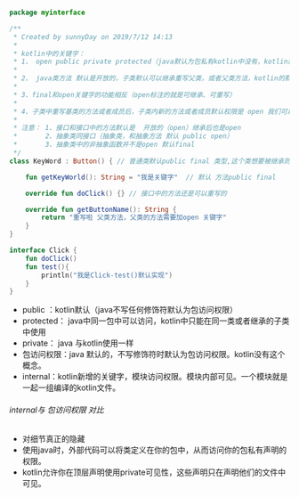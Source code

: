 ```kotlin

package myinterface

/**
 * Created by sunnyDay on 2019/7/12 14:13
 * 
 * kotlin中的关键字：
 * 1、 open public private protected（java默认为包私有kotlin中没有，kotlin默认为public）
 * 
 * 2、 java类方法 默认是开放的，子类默认可以继承重写父类，或者父类方法，kotlin的默认是final的
 * 
 * 3、final和open关键字的功能相反（open标注的就是可继承、可重写）
 * 
 * 4、子类中重写基类的方法或者成员后，子类内新的方法或者成员默认权限是 open 我们可以通过关键字修改
 *
 * 注意： 1、接口和接口中的方法默认是  开放的（open）继承后也是open
 *       2、抽象类同接口（抽象类，和抽象方法 默认 public open）
 *       3、抽象类中的非抽象函数并不是open 默认final
 */
class KeyWord : Button() { // 普通类默认public final 类型,这个类想要被继承则需要加open关键字

    fun getKeyWorld(): String = "我是关键字"  // 默认 方法public final

    override fun doClick() {} // 接口中的方法还是可以重写的

    override fun getButtonName(): String {
        return "重写啦 父类方法，父类的方法需要加open 关键字"
    }
}

interface Click {
    fun doClick()
    fun test(){
        println("我是Click-test()默认实现")
    }
}
```

- public ：kotlin默认（java不写任何修饰符默认为包访问权限）
- protected：  java中同一包中可以访问，kotlin中只能在同一类或者继承的子类中使用
- private： java 与kotlin使用一样
- 包访问权限：java 默认的，不写修饰符时默认为包访问权限。kotlin没有这个概念。
- internal：kotlin新增的关键字，模块访问权限。模块内部可见。一个模块就是一起一组编译的kotlin文件。

###### internal与 包访问权限 对比

- 对细节真正的隐藏
- 使用java时，外部代码可以将类定义在你的包中，从而访问你的包私有声明的权限。
- kotlin允许你在顶层声明使用private可见性，这些声明只在声明他们的文件中可见。


